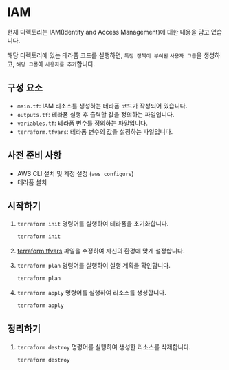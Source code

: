 # IAM

현재 디렉토리는 IAM(Identity and Access Management)에 대한 내용을 담고 있습니다.

해당 디렉토리에 있는 테라폼 코드를 실행하면, `특정 정책이 부여된` `사용자 그룹`을 생성하고, `해당 그룹`에 `사용자를 추가`합니다.

## 구성 요소

- `main.tf`: IAM 리소스를 생성하는 테라폼 코드가 작성되어 있습니다.
- `outputs.tf`: 테라폼 실행 후 출력할 값을 정의하는 파일입니다.
- `variables.tf`: 테라폼 변수를 정의하는 파일입니다.
- `terraform.tfvars`: 테라폼 변수의 값을 설정하는 파일입니다.

## 사전 준비 사항

- AWS CLI 설치 및 계정 설정 (`aws configure`)
- 테라폼 설치

## 시작하기

1. `terraform init` 명령어를 실행하여 테라폼을 초기화합니다.

    ```bash
    terraform init
    ```
2. [terraform.tfvars](./terraform.tfvars) 파일을 수정하여 자신의 환경에 맞게 설정합니다.
3. `terraform plan` 명령어를 실행하여 실행 계획을 확인합니다.

    ```bash
    terraform plan
    ```

4. `terraform apply` 명령어를 실행하여 리소스를 생성합니다.

    ```bash
    terraform apply
    ```

## 정리하기

1. `terraform destroy` 명령어를 실행하여 생성한 리소스를 삭제합니다.

    ```bash
    terraform destroy
    ```
